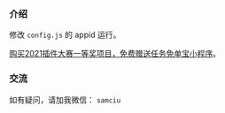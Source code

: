 ### 介绍

修改 `config.js` 的 appid 运行。

[购买2021插件大赛一等奖项目，免费赠送任务免单宝小程序](https://ext.dcloud.net.cn/plugin?id=5196)。

### 交流

如有疑问，请加我微信： `samciu`
